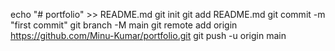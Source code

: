 echo "# portfolio" >> README.md
git init
git add README.md
git commit -m "first commit"
git branch -M main
git remote add origin https://github.com/Minu-Kumar/portfolio.git
git push -u origin main
